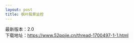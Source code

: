 ```yaml
---
layout: post
title: 枫叶股票监控
---
```


最新版本：2.0 <br>
下载地址：https://www.52pojie.cn/thread-1700497-1-1.html<br>

